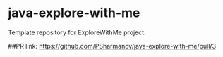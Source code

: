 # java-explore-with-me
Template repository for ExploreWithMe project.

##PR link:
https://github.com/PSharmanov/java-explore-with-me/pull/3